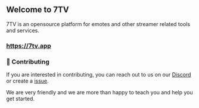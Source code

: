 ## Welcome to 7TV

7TV is an opensource platform for emotes and other streamer related tools and services.

### https://7tv.app

### 📖 Contributing

If you are interested in contributing, you can reach out to us on our [Discord](https://discord.gg/7tv) or create a [issue](https://github.com/SevenTV/SevenTV/issues).

We are very friendly and we are more than happy to teach you and help you get started.
